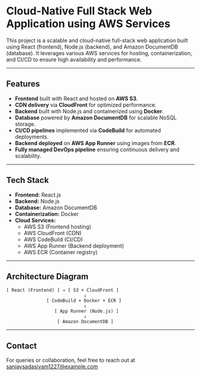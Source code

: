 
# Cloud-Native Full Stack Web Application using AWS Services

This project is a scalable and cloud-native full-stack web application built using React (frontend), Node.js (backend), and Amazon DocumentDB (database). It leverages various AWS services for hosting, containerization, and CI/CD to ensure high availability and performance.

---

## Features

- **Frontend** built with React and hosted on **AWS S3**.
- **CDN delivery** via **CloudFront** for optimized performance.
- **Backend** built with Node.js and containerized using **Docker**.
- **Database** powered by **Amazon DocumentDB** for scalable NoSQL storage.
- **CI/CD pipelines** implemented via **CodeBuild** for automated deployments.
- **Backend deployed** on **AWS App Runner** using images from **ECR**.
- **Fully managed DevOps pipeline** ensuring continuous delivery and scalability.

---

## Tech Stack

- **Frontend:** React.js
- **Backend:** Node.js
- **Database:** Amazon DocumentDB
- **Containerization:** Docker
- **Cloud Services:** 
  - AWS S3 (Frontend hosting)
  - AWS CloudFront (CDN)
  - AWS CodeBuild (CI/CD)
  - AWS App Runner (Backend deployment)
  - AWS ECR (Container registry)

---

## Architecture Diagram

```
[ React (Frontend) ] → [ S3 + CloudFront ]
                             ↓
               [ CodeBuild + Docker + ECR ]
                             ↓
                  [ App Runner (Node.js) ]
                             ↓
                   [ Amazon DocumentDB ]
```

---

## Contact

For queries or collaboration, feel free to reach out at [sanjaysadasivam1227@example.com](mailto:sanjaysadasivam1227@gmail.com@example.com)
